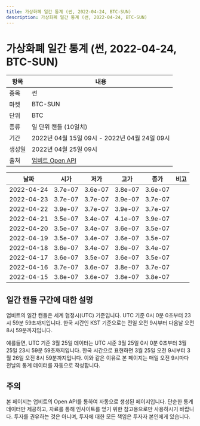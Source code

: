 ```yaml
---
title: 가상화폐 일간 통계 (썬, 2022-04-24, BTC-SUN)
description: 가상화폐 일간 통계 (썬, 2022-04-24, BTC-SUN)
---
```



가상화폐 일간 통계 (썬, 2022-04-24, BTC-SUN)
===

|항목|내용|
|--|--|
|종목|썬|
|마켓|BTC-SUN|
|단위|BTC|
|종류|일 단위 캔들 (10일치)|
|기간|2022년 04월 15일 09시 - 2022년 04월 24일 09시|
|생성일|2022년 04월 25일 09시|
|출처|[업비트 Open API](https://docs.upbit.com)|


|날짜|시가|저가|고가|종가|비고|
|--|--|--|--|--|--|
|2022-04-24|3.7e-07|3.6e-07|3.8e-07|3.6e-07|    |
|2022-04-23|3.7e-07|3.7e-07|3.9e-07|3.7e-07|    |
|2022-04-22|3.9e-07|3.7e-07|3.9e-07|3.7e-07|    |
|2022-04-21|3.5e-07|3.4e-07|4.1e-07|3.9e-07|    |
|2022-04-20|3.5e-07|3.4e-07|3.6e-07|3.5e-07|    |
|2022-04-19|3.5e-07|3.4e-07|3.6e-07|3.5e-07|    |
|2022-04-18|3.6e-07|3.4e-07|3.6e-07|3.4e-07|    |
|2022-04-17|3.6e-07|3.5e-07|3.6e-07|3.5e-07|    |
|2022-04-16|3.7e-07|3.6e-07|3.8e-07|3.7e-07|    |
|2022-04-15|3.8e-07|3.6e-07|3.8e-07|3.8e-07|    |


일간 캔들 구간에 대한 설명
---


업비트의 일간 캔들은 세계 협정시(UTC) 기준입니다. 
UTC 기준 0시 0분 0초부터 23시 59분 59초까지입니다. 
한국 시간인 KST 기준으로는 전일 오전 9시부터 다음날 오전 8시 59분까지입니다. 


예를들면, UTC 기준 3월 25일 데이터는 UTC 시준 3월 25일 0시 0분 0초부터 3월 25일 23시 59분 59초까지입니다. 
한국 시간으로 표현하면 3월 25일 오전 9시부터 3월 26일 오전 8시 59분까지입니다. 
이와 같은 이유로 본 페이지는 매일 오전 9시마다 전날의 통계 데이터를 자동으로 작성합니다. 


주의
---


본 페이지는 업비트의 Open API를 통하여 자동으로 생성된 페이지입니다. 
단순한 통계 데이터만 제공하고, 자료를 통해 인사이트를 얻기 위한 참고용으로만 사용하시기 바랍니다. 
투자를 권유하는 것은 아니며, 투자에 대한 모든 책임은 투자자 본인에게 있습니다. 
